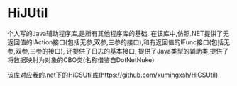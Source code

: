 # HiJUtil
个人写的Java辅助程序库,是所有其他程序库的基础.
在该库中,仿照.NET提供了无返回值的IAction接口(包括无参,双参,三参的接口),和有返回值的IFunc接口(包括无参,双参,三参的接口),
还提供了日志的基本接口,
提供了Java类型的辅助类,提供了将数据映射为对象的CBO类(名称借鉴自DotNetNuke)

该库对应我的.net下的HiCSUtil库(https://github.com/xumingxsh/HiCSUtil)
